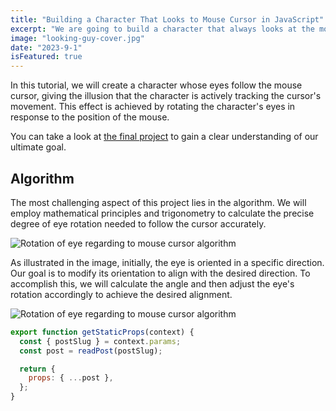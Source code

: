 ```yaml
---
title: "Building a Character That Looks to Mouse Cursor in JavaScript"
excerpt: "We are going to build a character that always looks at the mouse cursor everywhere it goes!"
image: "looking-guy-cover.jpg"
date: "2023-9-1"
isFeatured: true
---
```


In this tutorial, we will create a character whose eyes follow the mouse cursor, giving the illusion that the character is actively tracking the cursor's movement. This effect is achieved by rotating the character's eyes in response to the position of the mouse.

You can take a look at
[the final project](https://looking-guy.netlify.app/)
to gain a clear understanding of our ultimate goal.

## Algorithm

The most challenging aspect of this project lies in the algorithm. We will employ mathematical principles and trigonometry to calculate the precise degree of eye rotation needed to follow the cursor accurately.

![Rotation of eye regarding to mouse cursor algorithm](looking-guy-post-1.jpg)

As illustrated in the image, initially, the eye is oriented in a specific direction. Our goal is to modify its orientation to align with the desired direction. To accomplish this, we will calculate the angle and then adjust the eye's rotation accordingly to achieve the desired alignment.

![Rotation of eye regarding to mouse cursor algorithm](looking-guy-post-2.jpg)

```js
export function getStaticProps(context) {
  const { postSlug } = context.params;
  const post = readPost(postSlug);

  return {
    props: { ...post },
  };
}
```
